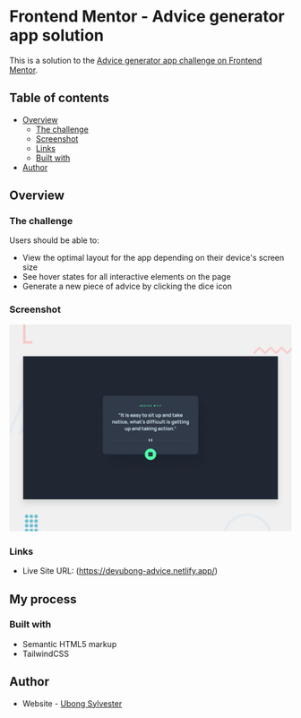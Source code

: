 # Frontend Mentor - Advice generator app solution

This is a solution to the [Advice generator app challenge on Frontend Mentor](https://www.frontendmentor.io/challenges/advice-generator-app-QdUG-13db).

## Table of contents

-  [Overview](#overview)
   -  [The challenge](#the-challenge)
   -  [Screenshot](#screenshot)
   -  [Links](#links)
   -  [Built with](#built-with)
-  [Author](#author)

## Overview

### The challenge

Users should be able to:

-  View the optimal layout for the app depending on their device's screen size
-  See hover states for all interactive elements on the page
-  Generate a new piece of advice by clicking the dice icon

### Screenshot

![](./design/desktop-preview.jpg)

### Links

-  Live Site URL: (https://devubong-advice.netlify.app/)

## My process

### Built with

-  Semantic HTML5 markup
-  TailwindCSS

## Author

-  Website - [Ubong Sylvester](https://www.devubong.com)
